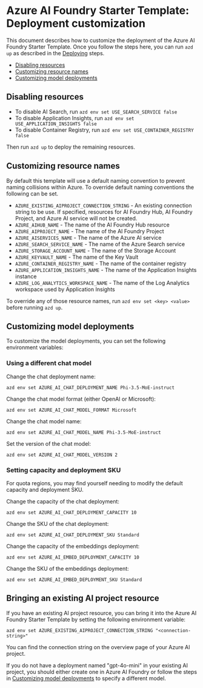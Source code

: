 
# Azure AI Foundry Starter Template: Deployment customization

This document describes how to customize the deployment of the Azure AI Foundry Starter Template. Once you follow the steps here, you can run `azd up` as described in the [Deploying](./../README.md#deploying-steps) steps.

* [Disabling resources](#disabling-resources)
* [Customizing resource names](#customizing-resource-names)
* [Customizing model deployments](#customizing-model-deployments)

## Disabling resources

* To disable AI Search, run `azd env set USE_SEARCH_SERVICE false`
* To disable Application Insights, run `azd env set USE_APPLICATION_INSIGHTS false`
* To disable Container Registry, run `azd env set USE_CONTAINER_REGISTRY false`

Then run `azd up` to deploy the remaining resources.

## Customizing resource names

By default this template will use a default naming convention to prevent naming collisions within Azure.
To override default naming conventions the following can be set.

* `AZURE_EXISTING_AIPROJECT_CONNECTION_STRING` - An existing connection string to be use.   If specified, resources for AI Foundry Hub,  AI Foundry Project, and Azure AI service will not be created.
* `AZURE_AIHUB_NAME` - The name of the AI Foundry Hub resource
* `AZURE_AIPROJECT_NAME` - The name of the AI Foundry Project
* `AZURE_AISERVICES_NAME` - The name of the Azure AI service
* `AZURE_SEARCH_SERVICE_NAME` - The name of the Azure Search service
* `AZURE_STORAGE_ACCOUNT_NAME` - The name of the Storage Account
* `AZURE_KEYVAULT_NAME` - The name of the Key Vault
* `AZURE_CONTAINER_REGISTRY_NAME` - The name of the container registry
* `AZURE_APPLICATION_INSIGHTS_NAME` - The name of the Application Insights instance
* `AZURE_LOG_ANALYTICS_WORKSPACE_NAME` - The name of the Log Analytics workspace used by Application Insights

To override any of those resource names, run `azd env set <key> <value>` before running `azd up`.

## Customizing model deployments

To customize the model deployments, you can set the following environment variables:

### Using a different chat model

Change the chat deployment name:

```shell
azd env set AZURE_AI_CHAT_DEPLOYMENT_NAME Phi-3.5-MoE-instruct
```

Change the chat model format (either OpenAI or Microsoft):

```shell
azd env set AZURE_AI_CHAT_MODEL_FORMAT Microsoft
```

Change the chat model name:

```shell
azd env set AZURE_AI_CHAT_MODEL_NAME Phi-3.5-MoE-instruct
```

Set the version of the chat model:

```shell
azd env set AZURE_AI_CHAT_MODEL_VERSION 2
```

### Setting capacity and deployment SKU

For quota regions, you may find yourself needing to modify the default capacity and deployment SKU.

Change the capacity of the chat deployment:

```shell
azd env set AZURE_AI_CHAT_DEPLOYMENT_CAPACITY 10
```

Change the SKU of the chat deployment:

```shell
azd env set AZURE_AI_CHAT_DEPLOYMENT_SKU Standard
```

Change the capacity of the embeddings deployment:

```shell
azd env set AZURE_AI_EMBED_DEPLOYMENT_CAPACITY 10
```

Change the SKU of the embeddings deployment:

```shell
azd env set AZURE_AI_EMBED_DEPLOYMENT_SKU Standard
```

## Bringing an existing AI project resource

If you have an existing AI project resource, you can bring it into the Azure AI Foundry Starter Template by setting the following environment variable:

```shell
azd env set AZURE_EXISTING_AIPROJECT_CONNECTION_STRING "<connection-string>"
```

You can find the connection string on the overview page of your Azure AI project.

If you do not have a deployment named "gpt-4o-mini" in your existing AI project, you should either create one in Azure AI Foundry or follow the steps in [Customizing model deployments](#customizing-model-deployments) to specify a different model.
